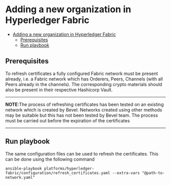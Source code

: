 [//]: # (##############################################################################################)
[//]: # (Copyright Accenture. All Rights Reserved.)
[//]: # (SPDX-License-Identifier: Apache-2.0)
[//]: # (##############################################################################################)

<a name = "adding-new-org-to-existing-network-in-fabric"></a>
# Adding a new organization in Hyperledger Fabric

- [Adding a new organization in Hyperledger Fabric](#adding-a-new-organization-in-hyperledger-fabric)
  - [Prerequisites](#prerequisites)
  - [Run playbook](#run-playbook)


<a name = "prerequisites"></a>
## Prerequisites
To refresh certificates a fully configured Fabric network must be present already, i.e. a Fabric network which has Orderers, Peers, Channels (with all Peers already in the channels). The corresponding crypto materials should also be present in their respective Hashicorp Vault. 

---
**NOTE**:The process of refreshing certificates has been tested on an existing network which is created by Bevel. Networks created using other methods may be suitable but this has not been tested by Bevel team. The process must be carried out before the expiration of the certificates

---

<a name = "run_network"></a>
## Run playbook

The same configuration files can be used to refresh the certificates. This can be done using the following command

```
ansible-playbook platforms/hyperledger-fabric/configuration/refresh_certificates.yaml --extra-vars "@path-to-network.yaml"
```
